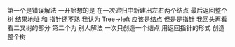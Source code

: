 ﻿第一个是错误解法 一开始想的是 在一次递归中新建出左右两个结点 最后返回整个树 结果地址 和 指针还不熟 我认为 Tree->left 应该是结点 但是是指针 我回头再看看二叉树的部分 第二个为 别人解法 一次只创造一个结点 用返回指针的形式 创造整个树 